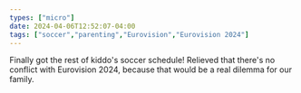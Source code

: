```yaml
---
types: ["micro"]
date: 2024-04-06T12:52:07-04:00
tags: ["soccer","parenting","Eurovision","Eurovision 2024"]
---
```

Finally got the rest of kiddo's soccer schedule! Relieved that there's no conflict with Eurovision 2024, because that would be a real dilemma for our family.
